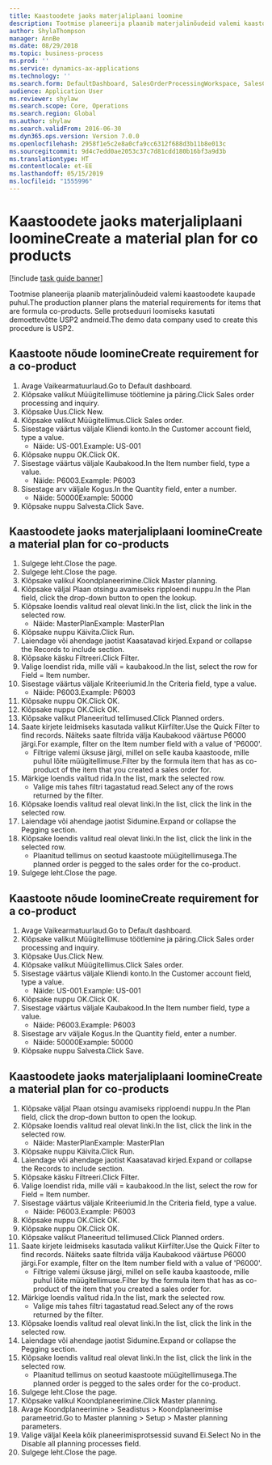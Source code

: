 ```yaml
---
title: Kaastoodete jaoks materjaliplaani loomine
description: Tootmise planeerija plaanib materjalinõudeid valemi kaastoodete kaupade puhul.
author: ShylaThompson
manager: AnnBe
ms.date: 08/29/2018
ms.topic: business-process
ms.prod: ''
ms.service: dynamics-ax-applications
ms.technology: ''
ms.search.form: DefaultDashboard, SalesOrderProcessingWorkspace, SalesCreateOrder, SalesTable, ReqCreatePlanWorkspace, ReqTransPlanCard, SysQueryForm, ReqTransPo
audience: Application User
ms.reviewer: shylaw
ms.search.scope: Core, Operations
ms.search.region: Global
ms.author: shylaw
ms.search.validFrom: 2016-06-30
ms.dyn365.ops.version: Version 7.0.0
ms.openlocfilehash: 2958f1e5c2e8a0cfa9cc6312f688d3b11b8e013c
ms.sourcegitcommit: 9d4c7edd0ae2053c37c7d81cdd180b16bf3a9d3b
ms.translationtype: HT
ms.contentlocale: et-EE
ms.lasthandoff: 05/15/2019
ms.locfileid: "1555996"
---
```

# <a name="create-a-material-plan-for-co-products"></a><span data-ttu-id="9c4a1-103">Kaastoodete jaoks materjaliplaani loomine</span><span class="sxs-lookup"><span data-stu-id="9c4a1-103">Create a material plan for co products</span></span>

[!include [task guide banner](../../includes/task-guide-banner.md)]

<span data-ttu-id="9c4a1-104">Tootmise planeerija plaanib materjalinõudeid valemi kaastoodete kaupade puhul.</span><span class="sxs-lookup"><span data-stu-id="9c4a1-104">The production planner plans the material requirements for items that are formula co-products.</span></span> <span data-ttu-id="9c4a1-105">Selle protseduuri loomiseks kasutati demoettevõtte USP2 andmeid.</span><span class="sxs-lookup"><span data-stu-id="9c4a1-105">The demo data company used to create this procedure is USP2.</span></span>


## <a name="create-requirement-for-a-co-product"></a><span data-ttu-id="9c4a1-106">Kaastoote nõude loomine</span><span class="sxs-lookup"><span data-stu-id="9c4a1-106">Create requirement for a co-product</span></span>
1. <span data-ttu-id="9c4a1-107">Avage Vaikearmatuurlaud.</span><span class="sxs-lookup"><span data-stu-id="9c4a1-107">Go to Default dashboard.</span></span>
2. <span data-ttu-id="9c4a1-108">Klõpsake valikut Müügitellimuse töötlemine ja päring.</span><span class="sxs-lookup"><span data-stu-id="9c4a1-108">Click Sales order processing and inquiry.</span></span>
3. <span data-ttu-id="9c4a1-109">Klõpsake Uus.</span><span class="sxs-lookup"><span data-stu-id="9c4a1-109">Click New.</span></span>
4. <span data-ttu-id="9c4a1-110">Klõpsake valikut Müügitellimus.</span><span class="sxs-lookup"><span data-stu-id="9c4a1-110">Click Sales order.</span></span>
5. <span data-ttu-id="9c4a1-111">Sisestage väärtus väljale Kliendi konto.</span><span class="sxs-lookup"><span data-stu-id="9c4a1-111">In the Customer account field, type a value.</span></span>
    * <span data-ttu-id="9c4a1-112">Näide: US-001.</span><span class="sxs-lookup"><span data-stu-id="9c4a1-112">Example: US-001</span></span>  
6. <span data-ttu-id="9c4a1-113">Klõpsake nuppu OK.</span><span class="sxs-lookup"><span data-stu-id="9c4a1-113">Click OK.</span></span>
7. <span data-ttu-id="9c4a1-114">Sisestage väärtus väljale Kaubakood.</span><span class="sxs-lookup"><span data-stu-id="9c4a1-114">In the Item number field, type a value.</span></span>
    * <span data-ttu-id="9c4a1-115">Näide: P6003.</span><span class="sxs-lookup"><span data-stu-id="9c4a1-115">Example: P6003</span></span>  
8. <span data-ttu-id="9c4a1-116">Sisestage arv väljale Kogus.</span><span class="sxs-lookup"><span data-stu-id="9c4a1-116">In the Quantity field, enter a number.</span></span>
    * <span data-ttu-id="9c4a1-117">Näide: 50000</span><span class="sxs-lookup"><span data-stu-id="9c4a1-117">Example: 50000</span></span>  
9. <span data-ttu-id="9c4a1-118">Klõpsake nuppu Salvesta.</span><span class="sxs-lookup"><span data-stu-id="9c4a1-118">Click Save.</span></span>

## <a name="create-a-material-plan-for-co-products"></a><span data-ttu-id="9c4a1-119">Kaastoodete jaoks materjaliplaani loomine</span><span class="sxs-lookup"><span data-stu-id="9c4a1-119">Create a material plan for co-products</span></span>
1. <span data-ttu-id="9c4a1-120">Sulgege leht.</span><span class="sxs-lookup"><span data-stu-id="9c4a1-120">Close the page.</span></span>
2. <span data-ttu-id="9c4a1-121">Sulgege leht.</span><span class="sxs-lookup"><span data-stu-id="9c4a1-121">Close the page.</span></span>
3. <span data-ttu-id="9c4a1-122">Klõpsake valikul Koondplaneerimine.</span><span class="sxs-lookup"><span data-stu-id="9c4a1-122">Click Master planning.</span></span>
4. <span data-ttu-id="9c4a1-123">Klõpsake väljal Plaan otsingu avamiseks ripploendi nuppu.</span><span class="sxs-lookup"><span data-stu-id="9c4a1-123">In the Plan field, click the drop-down button to open the lookup.</span></span>
5. <span data-ttu-id="9c4a1-124">Klõpsake loendis valitud real olevat linki.</span><span class="sxs-lookup"><span data-stu-id="9c4a1-124">In the list, click the link in the selected row.</span></span>
    * <span data-ttu-id="9c4a1-125">Näide: MasterPlan</span><span class="sxs-lookup"><span data-stu-id="9c4a1-125">Example: MasterPlan</span></span>  
6. <span data-ttu-id="9c4a1-126">Klõpsake nuppu Käivita.</span><span class="sxs-lookup"><span data-stu-id="9c4a1-126">Click Run.</span></span>
7. <span data-ttu-id="9c4a1-127">Laiendage või ahendage jaotist Kaasatavad kirjed.</span><span class="sxs-lookup"><span data-stu-id="9c4a1-127">Expand or collapse the Records to include section.</span></span>
8. <span data-ttu-id="9c4a1-128">Klõpsake käsku Filtreeri.</span><span class="sxs-lookup"><span data-stu-id="9c4a1-128">Click Filter.</span></span>
9. <span data-ttu-id="9c4a1-129">Valige loendist rida, mille väli = kaubakood.</span><span class="sxs-lookup"><span data-stu-id="9c4a1-129">In the list, select the row for Field = Item number.</span></span>
10. <span data-ttu-id="9c4a1-130">Sisestage väärtus väljale Kriteeriumid.</span><span class="sxs-lookup"><span data-stu-id="9c4a1-130">In the Criteria field, type a value.</span></span>
    * <span data-ttu-id="9c4a1-131">Näide: P6003.</span><span class="sxs-lookup"><span data-stu-id="9c4a1-131">Example: P6003</span></span>  
11. <span data-ttu-id="9c4a1-132">Klõpsake nuppu OK.</span><span class="sxs-lookup"><span data-stu-id="9c4a1-132">Click OK.</span></span>
12. <span data-ttu-id="9c4a1-133">Klõpsake nuppu OK.</span><span class="sxs-lookup"><span data-stu-id="9c4a1-133">Click OK.</span></span>
13. <span data-ttu-id="9c4a1-134">Klõpsake valikut Planeeritud tellimused.</span><span class="sxs-lookup"><span data-stu-id="9c4a1-134">Click Planned orders.</span></span>
14. <span data-ttu-id="9c4a1-135">Saate kirjete leidmiseks kasutada valikut Kiirfilter.</span><span class="sxs-lookup"><span data-stu-id="9c4a1-135">Use the Quick Filter to find records.</span></span> <span data-ttu-id="9c4a1-136">Näiteks saate filtrida välja Kaubakood väärtuse P6000 järgi.</span><span class="sxs-lookup"><span data-stu-id="9c4a1-136">For example, filter on the Item number field with a value of 'P6000'.</span></span>
    * <span data-ttu-id="9c4a1-137">Filtrige valemi üksuse järgi, millel on selle kauba kaastoode, mille puhul lõite müügitellimuse.</span><span class="sxs-lookup"><span data-stu-id="9c4a1-137">Filter by the formula item that has as co-product of the item that you created a sales order for.</span></span>  
15. <span data-ttu-id="9c4a1-138">Märkige loendis valitud rida.</span><span class="sxs-lookup"><span data-stu-id="9c4a1-138">In the list, mark the selected row.</span></span>
    * <span data-ttu-id="9c4a1-139">Valige mis tahes filtri tagastatud read.</span><span class="sxs-lookup"><span data-stu-id="9c4a1-139">Select any of the rows returned by the filter.</span></span>  
16. <span data-ttu-id="9c4a1-140">Klõpsake loendis valitud real olevat linki.</span><span class="sxs-lookup"><span data-stu-id="9c4a1-140">In the list, click the link in the selected row.</span></span>
17. <span data-ttu-id="9c4a1-141">Laiendage või ahendage jaotist Sidumine.</span><span class="sxs-lookup"><span data-stu-id="9c4a1-141">Expand or collapse the Pegging section.</span></span>
18. <span data-ttu-id="9c4a1-142">Klõpsake loendis valitud real olevat linki.</span><span class="sxs-lookup"><span data-stu-id="9c4a1-142">In the list, click the link in the selected row.</span></span>
    * <span data-ttu-id="9c4a1-143">Plaanitud tellimus on seotud kaastoote müügitellimusega.</span><span class="sxs-lookup"><span data-stu-id="9c4a1-143">The planned order is pegged to the sales order for the co-product.</span></span>  
19. <span data-ttu-id="9c4a1-144">Sulgege leht.</span><span class="sxs-lookup"><span data-stu-id="9c4a1-144">Close the page.</span></span>

## <a name="create-requirement-for-a-co-product"></a><span data-ttu-id="9c4a1-145">Kaastoote nõude loomine</span><span class="sxs-lookup"><span data-stu-id="9c4a1-145">Create requirement for a co-product</span></span>
1. <span data-ttu-id="9c4a1-146">Avage Vaikearmatuurlaud.</span><span class="sxs-lookup"><span data-stu-id="9c4a1-146">Go to Default dashboard.</span></span>
2. <span data-ttu-id="9c4a1-147">Klõpsake valikut Müügitellimuse töötlemine ja päring.</span><span class="sxs-lookup"><span data-stu-id="9c4a1-147">Click Sales order processing and inquiry.</span></span>
3. <span data-ttu-id="9c4a1-148">Klõpsake Uus.</span><span class="sxs-lookup"><span data-stu-id="9c4a1-148">Click New.</span></span>
4. <span data-ttu-id="9c4a1-149">Klõpsake valikut Müügitellimus.</span><span class="sxs-lookup"><span data-stu-id="9c4a1-149">Click Sales order.</span></span>
5. <span data-ttu-id="9c4a1-150">Sisestage väärtus väljale Kliendi konto.</span><span class="sxs-lookup"><span data-stu-id="9c4a1-150">In the Customer account field, type a value.</span></span>
    * <span data-ttu-id="9c4a1-151">Näide: US-001.</span><span class="sxs-lookup"><span data-stu-id="9c4a1-151">Example: US-001</span></span>  
6. <span data-ttu-id="9c4a1-152">Klõpsake nuppu OK.</span><span class="sxs-lookup"><span data-stu-id="9c4a1-152">Click OK.</span></span>
7. <span data-ttu-id="9c4a1-153">Sisestage väärtus väljale Kaubakood.</span><span class="sxs-lookup"><span data-stu-id="9c4a1-153">In the Item number field, type a value.</span></span>
    * <span data-ttu-id="9c4a1-154">Näide: P6003.</span><span class="sxs-lookup"><span data-stu-id="9c4a1-154">Example: P6003</span></span>  
8. <span data-ttu-id="9c4a1-155">Sisestage arv väljale Kogus.</span><span class="sxs-lookup"><span data-stu-id="9c4a1-155">In the Quantity field, enter a number.</span></span>
    * <span data-ttu-id="9c4a1-156">Näide: 50000</span><span class="sxs-lookup"><span data-stu-id="9c4a1-156">Example: 50000</span></span>  
9. <span data-ttu-id="9c4a1-157">Klõpsake nuppu Salvesta.</span><span class="sxs-lookup"><span data-stu-id="9c4a1-157">Click Save.</span></span>

## <a name="create-a-material-plan-for-co-products"></a><span data-ttu-id="9c4a1-158">Kaastoodete jaoks materjaliplaani loomine</span><span class="sxs-lookup"><span data-stu-id="9c4a1-158">Create a material plan for co-products</span></span>
1. <span data-ttu-id="9c4a1-159">Klõpsake väljal Plaan otsingu avamiseks ripploendi nuppu.</span><span class="sxs-lookup"><span data-stu-id="9c4a1-159">In the Plan field, click the drop-down button to open the lookup.</span></span>
2. <span data-ttu-id="9c4a1-160">Klõpsake loendis valitud real olevat linki.</span><span class="sxs-lookup"><span data-stu-id="9c4a1-160">In the list, click the link in the selected row.</span></span>
    * <span data-ttu-id="9c4a1-161">Näide: MasterPlan</span><span class="sxs-lookup"><span data-stu-id="9c4a1-161">Example: MasterPlan</span></span>  
3. <span data-ttu-id="9c4a1-162">Klõpsake nuppu Käivita.</span><span class="sxs-lookup"><span data-stu-id="9c4a1-162">Click Run.</span></span>
4. <span data-ttu-id="9c4a1-163">Laiendage või ahendage jaotist Kaasatavad kirjed.</span><span class="sxs-lookup"><span data-stu-id="9c4a1-163">Expand or collapse the Records to include section.</span></span>
5. <span data-ttu-id="9c4a1-164">Klõpsake käsku Filtreeri.</span><span class="sxs-lookup"><span data-stu-id="9c4a1-164">Click Filter.</span></span>
6. <span data-ttu-id="9c4a1-165">Valige loendist rida, mille väli = kaubakood.</span><span class="sxs-lookup"><span data-stu-id="9c4a1-165">In the list, select the row for Field = Item number.</span></span>
7. <span data-ttu-id="9c4a1-166">Sisestage väärtus väljale Kriteeriumid.</span><span class="sxs-lookup"><span data-stu-id="9c4a1-166">In the Criteria field, type a value.</span></span>
    * <span data-ttu-id="9c4a1-167">Näide: P6003.</span><span class="sxs-lookup"><span data-stu-id="9c4a1-167">Example: P6003</span></span>  
8. <span data-ttu-id="9c4a1-168">Klõpsake nuppu OK.</span><span class="sxs-lookup"><span data-stu-id="9c4a1-168">Click OK.</span></span>
9. <span data-ttu-id="9c4a1-169">Klõpsake nuppu OK.</span><span class="sxs-lookup"><span data-stu-id="9c4a1-169">Click OK.</span></span>
10. <span data-ttu-id="9c4a1-170">Klõpsake valikut Planeeritud tellimused.</span><span class="sxs-lookup"><span data-stu-id="9c4a1-170">Click Planned orders.</span></span>
11. <span data-ttu-id="9c4a1-171">Saate kirjete leidmiseks kasutada valikut Kiirfilter.</span><span class="sxs-lookup"><span data-stu-id="9c4a1-171">Use the Quick Filter to find records.</span></span> <span data-ttu-id="9c4a1-172">Näiteks saate filtrida välja Kaubakood väärtuse P6000 järgi.</span><span class="sxs-lookup"><span data-stu-id="9c4a1-172">For example, filter on the Item number field with a value of 'P6000'.</span></span>
    * <span data-ttu-id="9c4a1-173">Filtrige valemi üksuse järgi, millel on selle kauba kaastoode, mille puhul lõite müügitellimuse.</span><span class="sxs-lookup"><span data-stu-id="9c4a1-173">Filter by the formula item that has as co-product of the item that you created a sales order for.</span></span>  
12. <span data-ttu-id="9c4a1-174">Märkige loendis valitud rida.</span><span class="sxs-lookup"><span data-stu-id="9c4a1-174">In the list, mark the selected row.</span></span>
    * <span data-ttu-id="9c4a1-175">Valige mis tahes filtri tagastatud read.</span><span class="sxs-lookup"><span data-stu-id="9c4a1-175">Select any of the rows returned by the filter.</span></span>  
13. <span data-ttu-id="9c4a1-176">Klõpsake loendis valitud real olevat linki.</span><span class="sxs-lookup"><span data-stu-id="9c4a1-176">In the list, click the link in the selected row.</span></span>
14. <span data-ttu-id="9c4a1-177">Laiendage või ahendage jaotist Sidumine.</span><span class="sxs-lookup"><span data-stu-id="9c4a1-177">Expand or collapse the Pegging section.</span></span>
15. <span data-ttu-id="9c4a1-178">Klõpsake loendis valitud real olevat linki.</span><span class="sxs-lookup"><span data-stu-id="9c4a1-178">In the list, click the link in the selected row.</span></span>
    * <span data-ttu-id="9c4a1-179">Plaanitud tellimus on seotud kaastoote müügitellimusega.</span><span class="sxs-lookup"><span data-stu-id="9c4a1-179">The planned order is pegged to the sales order for the co-product.</span></span>  
16. <span data-ttu-id="9c4a1-180">Sulgege leht.</span><span class="sxs-lookup"><span data-stu-id="9c4a1-180">Close the page.</span></span>
17. <span data-ttu-id="9c4a1-181">Klõpsake valikul Koondplaneerimine.</span><span class="sxs-lookup"><span data-stu-id="9c4a1-181">Click Master planning.</span></span>
18. <span data-ttu-id="9c4a1-182">Avage Koondplaneerimine > Seadistus > Koondplaneerimise parameetrid.</span><span class="sxs-lookup"><span data-stu-id="9c4a1-182">Go to Master planning > Setup > Master planning parameters.</span></span>
19. <span data-ttu-id="9c4a1-183">Valige väljal Keela kõik planeerimisprotsessid suvand Ei.</span><span class="sxs-lookup"><span data-stu-id="9c4a1-183">Select No in the Disable all planning processes field.</span></span>
20. <span data-ttu-id="9c4a1-184">Sulgege leht.</span><span class="sxs-lookup"><span data-stu-id="9c4a1-184">Close the page.</span></span>

